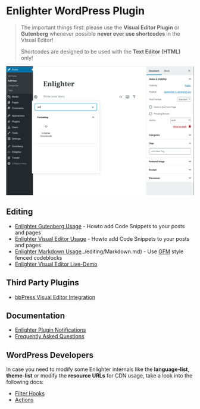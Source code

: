 Enlighter WordPress Plugin
=============================

> The important things first: please use the **Visual Editor Plugin** or **Gutenberg** whenever possible
> **never ever use shortcodes** in the Visual Editor!
> 
> Shortcodes are designed to be used with the **Text Editor (HTML)** only!

![Insert Code](../assets/gutenberg.gif)

Editing
---------------------------------

* [Enlighter Gutenberg Usage](../editing/Gutenberg.md) - Howto add Code Snippets to your posts and pages
* [Enlighter Visual Editor Usage](../editing/TinyMCE.md) - Howto add Code Snippets to your posts and pages
* [Enlighter Markdown Usage]()../editing/Markdown.md) - Use [GFM](https://help.github.com/articles/creating-and-highlighting-code-blocks/) style fenced codeblocks
* [Enlighter Visual Editor Live-Demo](https://tinymce.enlighterjs.org/)

Third Party Plugins
---------------------------------

* [bbPress Visual Editor Integration](bbPress.md)

Documentation
---------------------------------

* [Enlighter Plugin Notifications](PluginNotifications.md)
* [Frequently Asked Questions](FAQ.md)

WordPress Developers
---------------------------------

In case you need to modify some Enlighter internals like the **language-list**, **theme-list** or modify the **resource URLs** for CDN usage, take a look into the following docs:

* [Filter Hooks](FilterHooks.md)
* [Actions](ActionsEvents.md)
